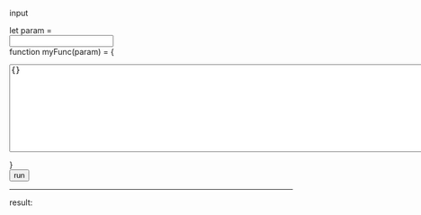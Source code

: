 input

let param =  
<input type="text" id="param"></input>  
function myFunc(param) = {  
<textarea id='func' rows="10" cols="150"'>{}</textarea>  
}  
<button id='run' onclick='onRunClick()'>run</button>
<script>
let param = document.getElementById("param").value;
let func;
function onRunClick() = {
  func = eval('(param)=>{'+document.getElementById("func").value+'}');
  document.getElementById("result").innerHTML = func(param);
}
  
</script>
---
result:  
<div id='result' width='400' height='100'></div>
